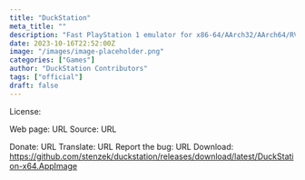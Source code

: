 ```yaml
---
title: "DuckStation"
meta_title: ""
description: "Fast PlayStation 1 emulator for x86-64/AArch32/AArch64/RV64"
date: 2023-10-16T22:52:00Z
image: "/images/image-placeholder.png"
categories: ["Games"]
author: "DuckStation Contributors"
tags: ["official"]
draft: false
---
```


License:

Web page: URL
Source: URL

Donate: URL
Translate: URL
Report the bug: URL
Download: https://github.com/stenzek/duckstation/releases/download/latest/DuckStation-x64.AppImage
